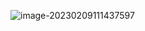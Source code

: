 ![image-20230209111437597](https://xmls-typora-pic.oss-cn-shanghai.aliyuncs.com/pic/image-20230209111437597.png)